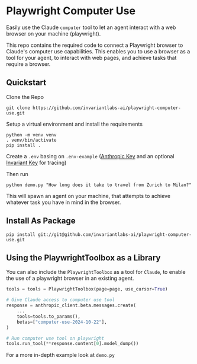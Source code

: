 # Playwright Computer Use

Easily use the Claude `computer` tool to let an agent interact with a web browser on your machine (playwright).

This repo contains the required code to connect a Playwright browser to Claude's computer use capabilities. This enables you to use a browser as a tool for your agent, to interact with web pages, and achieve tasks that require a browser.

## Quickstart

Clone the Repo
```
git clone https://github.com/invariantlabs-ai/playwright-computer-use.git
```

Setup a virtual environment and install the requirements
```
python -m venv venv
. venv/bin/activate
pip install .
```

Create a `.env` basing on `.env-example` ([Anthropic Key](https://console.anthropic.com) and an optional [Invariant Key](https://explorer.invariantlabs.ai) for tracing)

Then run

```
python demo.py "How long does it take to travel from Zurich to Milan?"
```

This will spawn an agent on your machine, that attempts to achieve whatever task you have in mind in the browser.

## Install As Package

```
pip install git://git@github.com/invariantlabs-ai/playwright-computer-use.git
```

## Using the PlaywrightToolbox as a Library

You can also include the `PlaywrightToolbox` as a tool for `Claude`, to enable the use of a playwright browser in an existing agent.

```python
tools = tools = PlaywrightToolbox(page=page, use_cursor=True)

# Give Claude access to computer use tool
response = anthropic_client.beta.messages.create(
    ...
    tools=tools.to_params(),
    betas=["computer-use-2024-10-22"],
)

# Run computer use tool on playwright
tools.run_tool(**response.content[0].model_dump())
```
For a more in-depth example look at `demo.py`
